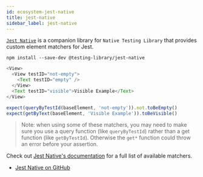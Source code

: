 ```yaml
---
id: ecosystem-jest-native
title: jest-native
sidebar_label: jest-native
---
```


[`Jest Native`](https://github.com/testing-library/jest-native) is a companion
library for `Native Testing Library` that provides custom element matchers for
Jest.

```
npm install --save-dev @testing-library/jest-native
```

```javascript
<View>
  <View testID="not-empty">
    <Text testID="empty" />
  </View>
  <Text testID="visible">Visible Example</Text>
</View>

expect(queryByTestId(baseElement, 'not-empty')).not.toBeEmpty()
expect(getByText(baseElement, 'Visible Example')).toBeVisible()
```

> Note: when using some of these matchers, you may need to make sure you use a
> query function (like `queryByTestId`) rather than a get function (like
> `getByTestId`). Otherwise the `get*` function could throw an error before your
> assertion.

Check out
[Jest Native's documentation](https://github.com/testing-library/jest-native)
for a full list of available matchers.

- [Jest Native on GitHub](https://github.com/testing-library/jest-native)
